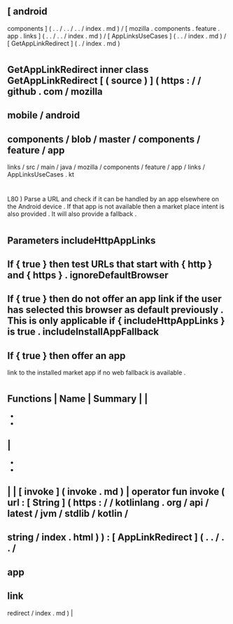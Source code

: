 [
android
-
components
]
(
.
.
/
.
.
/
.
.
/
index
.
md
)
/
[
mozilla
.
components
.
feature
.
app
.
links
]
(
.
.
/
.
.
/
index
.
md
)
/
[
AppLinksUseCases
]
(
.
.
/
index
.
md
)
/
[
GetAppLinkRedirect
]
(
.
/
index
.
md
)
#
GetAppLinkRedirect
inner
class
GetAppLinkRedirect
[
(
source
)
]
(
https
:
/
/
github
.
com
/
mozilla
-
mobile
/
android
-
components
/
blob
/
master
/
components
/
feature
/
app
-
links
/
src
/
main
/
java
/
mozilla
/
components
/
feature
/
app
/
links
/
AppLinksUseCases
.
kt
#
L80
)
Parse
a
URL
and
check
if
it
can
be
handled
by
an
app
elsewhere
on
the
Android
device
.
If
that
app
is
not
available
then
a
market
place
intent
is
also
provided
.
It
will
also
provide
a
fallback
.
#
#
#
Parameters
includeHttpAppLinks
-
If
{
true
}
then
test
URLs
that
start
with
{
http
}
and
{
https
}
.
ignoreDefaultBrowser
-
If
{
true
}
then
do
not
offer
an
app
link
if
the
user
has
selected
this
browser
as
default
previously
.
This
is
only
applicable
if
{
includeHttpAppLinks
}
is
true
.
includeInstallAppFallback
-
If
{
true
}
then
offer
an
app
-
link
to
the
installed
market
app
if
no
web
fallback
is
available
.
#
#
#
Functions
|
Name
|
Summary
|
|
-
-
-
|
-
-
-
|
|
[
invoke
]
(
invoke
.
md
)
|
operator
fun
invoke
(
url
:
[
String
]
(
https
:
/
/
kotlinlang
.
org
/
api
/
latest
/
jvm
/
stdlib
/
kotlin
/
-
string
/
index
.
html
)
)
:
[
AppLinkRedirect
]
(
.
.
/
.
.
/
-
app
-
link
-
redirect
/
index
.
md
)
|
